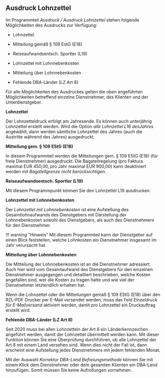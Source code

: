 ## Ausdruck Lohnzettel

Im Programmteil *Ausdruck / Ausdruck Lohnzettel* stehen folgende Möglichkeiten des Ausdrucks zur Verfügung:

- Lohnzettel

- Mitteilung gemäß § 109 EstG (E18)

- Reiseaufwandsentsch. Sportler (L19)

- Lohnzettel mit Lohnnebenkosten

- Mitteilung über Lohnnebenkosten

- Fehlende DBA-Länder (LZ Art 8)

Für alle Möglichkeiten des Ausdruckes gelten die oben angeführten Möglichkeiten betreffend einzelne Dienstnehmer, des Klienten und der Unterdienstgeber.

**Lohnzettel**

Der Lohnzetteldruck erfolgt am Jahresende. Es können auch unterjährig Lohnzettel erstellt werden. Wird die Option *alle Lohnzettel L16 desJahres* angewählt, dann werden sämtliche Lohnzettel des Jahres (auch die Austritte während des Jahres) ausgedruckt.

**Mitteilung gem. § 109 EStG (E18)**

In diesem Programmteil werden die Mitteilungen gem. § 109 EStG (E18) (für freie Dienstnehmer) ausgedruckt. Die Bagatellregelung (pro Faktura maximal EUR 450,00, pro Jahr maximal EUR 900,00) kann deaktiviert werden mit *Bagatellgrenze nicht berücksichtigen*.

**Reiseaufwandsentsch. Sportler (L19)**

Mit diesem Programmpunkt können Sie den Lohnzettel L19 ausdrucken.

**Lohnzettel mit Lohnnebenkosten**

Der *Lohnzettel mit Lohnnebenkosten* ist eine Aufstellung des Gesamtlohnaufwands des Dienstgebers mit Darstellung der Lohnnebenkosten sowohl des Dienstgebers, als auch des Dienstnehmers für den Dienstnehmer.

!!! warning "Hinweis"
    Mit diesem Programmteil kann der Dienstgeber auf einen Blick feststellen, welche Lohnkosten ein Dienstnehmer insgesamt im Jahr verursacht hat.

**Mitteilung über Lohnnebenkosten**

Die Mitteilung der Lohnnebenkosten ist an die Dienstnehmer adressiert. Auch hier wird vom Gesamtaufwand des Dienstgebers für den einzelnen Dienstnehmer ausgegangen und detailliert beschrieben, welche Kosten angefallen sind, wer die Kosten zu tragen hatte und wie viel der Dienstnehmer letztendlich erhalten hat.

Wenn die Lohnzettel oder die Mitteilungen gemäß § 109 EStG (E18) über den RZL-PDF Drucker per E-Mail versendet werden, muss das Feld *Einzeldruck für E-Mailversand* aktiviert werden, damit pro Lohnzettel ein Druckauftrag erstellt wird.

**Fehlende DBA-Länder (LZ Art 8)**

Seit 2020 muss bei allen Lohnzetteln der Art 8 ein Länderkennzeichen angeführt werden, damit der Lohnzettel übermittelt werden kann. Mit dieser Funktion können Sie eine Überprüfung durchführen, ob alle Lohnzettel der Art 8 mit einem Land versehen sind. Wenn dies nicht der Fall ist, dann erscheint eine Aufstellung jedes Dienstnehmers mit jedem fehlenden Monat.

Mit der Auswahl *Korrektur DBA-Land Befreiungsmethode* können Sie mit einem Klick dem Dienstnehmer oder dem gesamten Klienten ein DBA-Land hinzufügen. Somit müssen Sie keine Aufrollungen vornehmen.
